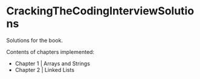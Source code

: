 # CrackingTheCodingInterviewSolutions
Solutions for the book.

Contents of chapters implemented:

  * Chapter 1 | Arrays and Strings
  * Chapter 2 | Linked Lists
